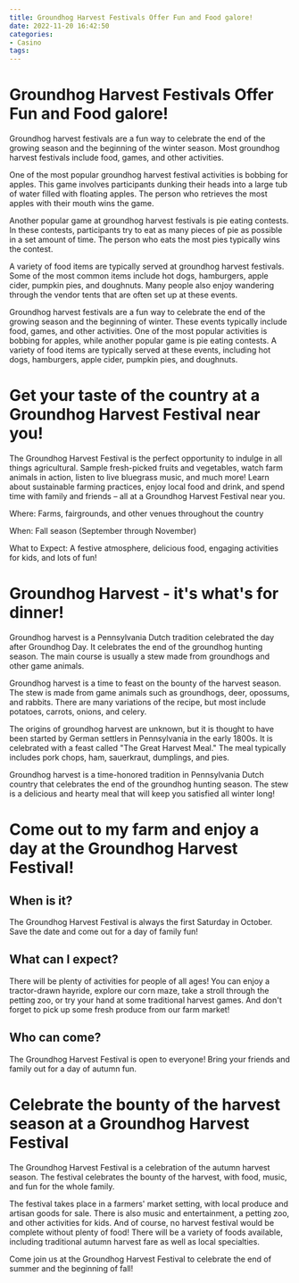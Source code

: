 ```yaml
---
title: Groundhog Harvest Festivals Offer Fun and Food galore!
date: 2022-11-20 16:42:50
categories:
- Casino
tags:
---
```



#  Groundhog Harvest Festivals Offer Fun and Food galore!

Groundhog harvest festivals are a fun way to celebrate the end of the growing season and the beginning of the winter season. Most groundhog harvest festivals include food, games, and other activities.

One of the most popular groundhog harvest festival activities is bobbing for apples. This game involves participants dunking their heads into a large tub of water filled with floating apples. The person who retrieves the most apples with their mouth wins the game.

Another popular game at groundhog harvest festivals is pie eating contests. In these contests, participants try to eat as many pieces of pie as possible in a set amount of time. The person who eats the most pies typically wins the contest.

A variety of food items are typically served at groundhog harvest festivals. Some of the most common items include hot dogs, hamburgers, apple cider, pumpkin pies, and doughnuts. Many people also enjoy wandering through the vendor tents that are often set up at these events.

Groundhog harvest festivals are a fun way to celebrate the end of the growing season and the beginning of winter. These events typically include food, games, and other activities. One of the most popular activities is bobbing for apples, while another popular game is pie eating contests. A variety of food items are typically served at these events, including hot dogs, hamburgers, apple cider, pumpkin pies, and doughnuts.

#  Get your taste of the country at a Groundhog Harvest Festival near you!

The Groundhog Harvest Festival is the perfect opportunity to indulge in all things agricultural. Sample fresh-picked fruits and vegetables, watch farm animals in action, listen to live bluegrass music, and much more! Learn about sustainable farming practices, enjoy local food and drink, and spend time with family and friends – all at a Groundhog Harvest Festival near you.

Where: Farms, fairgrounds, and other venues throughout the country

When: Fall season (September through November)

What to Expect: A festive atmosphere, delicious food, engaging activities for kids, and lots of fun!

#  Groundhog Harvest - it's what's for dinner!

Groundhog harvest is a Pennsylvania Dutch tradition celebrated the day after Groundhog Day. It celebrates the end of the groundhog hunting season. The main course is usually a stew made from groundhogs and other game animals.

Groundhog harvest is a time to feast on the bounty of the harvest season. The stew is made from game animals such as groundhogs, deer, opossums, and rabbits. There are many variations of the recipe, but most include potatoes, carrots, onions, and celery.

The origins of groundhog harvest are unknown, but it is thought to have been started by German settlers in Pennsylvania in the early 1800s. It is celebrated with a feast called "The Great Harvest Meal." The meal typically includes pork chops, ham, sauerkraut, dumplings, and pies.

Groundhog harvest is a time-honored tradition in Pennsylvania Dutch country that celebrates the end of the groundhog hunting season. The stew is a delicious and hearty meal that will keep you satisfied all winter long!

#  Come out to my farm and enjoy a day at the Groundhog Harvest Festival!

## When is it?

The Groundhog Harvest Festival is always the first Saturday in October. Save the date and come out for a day of family fun!

## What can I expect?

There will be plenty of activities for people of all ages! You can enjoy a tractor-drawn hayride, explore our corn maze, take a stroll through the petting zoo, or try your hand at some traditional harvest games. And don't forget to pick up some fresh produce from our farm market!

## Who can come?

The Groundhog Harvest Festival is open to everyone! Bring your friends and family out for a day of autumn fun.

#  Celebrate the bounty of the harvest season at a Groundhog Harvest Festival

The Groundhog Harvest Festival is a celebration of the autumn harvest season. The festival celebrates the bounty of the harvest, with food, music, and fun for the whole family.

The festival takes place in a farmers' market setting, with local produce and artisan goods for sale. There is also music and entertainment, a petting zoo, and other activities for kids. And of course, no harvest festival would be complete without plenty of food! There will be a variety of foods available, including traditional autumn harvest fare as well as local specialties.

Come join us at the Groundhog Harvest Festival to celebrate the end of summer and the beginning of fall!